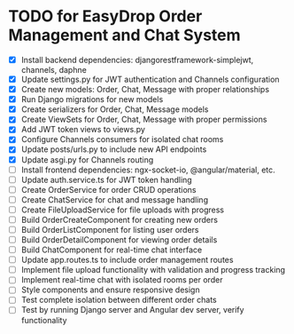 # TODO for EasyDrop Order Management and Chat System

- [x] Install backend dependencies: djangorestframework-simplejwt, channels, daphne
- [x] Update settings.py for JWT authentication and Channels configuration
- [x] Create new models: Order, Chat, Message with proper relationships
- [x] Run Django migrations for new models
- [x] Create serializers for Order, Chat, Message models
- [x] Create ViewSets for Order, Chat, Message with proper permissions
- [x] Add JWT token views to views.py
- [x] Configure Channels consumers for isolated chat rooms
- [x] Update posts/urls.py to include new API endpoints
- [x] Update asgi.py for Channels routing
- [ ] Install frontend dependencies: ngx-socket-io, @angular/material, etc.
- [ ] Update auth.service.ts for JWT token handling
- [ ] Create OrderService for order CRUD operations
- [ ] Create ChatService for chat and message handling
- [ ] Create FileUploadService for file uploads with progress
- [ ] Build OrderCreateComponent for creating new orders
- [ ] Build OrderListComponent for listing user orders
- [ ] Build OrderDetailComponent for viewing order details
- [ ] Build ChatComponent for real-time chat interface
- [ ] Update app.routes.ts to include order management routes
- [ ] Implement file upload functionality with validation and progress tracking
- [ ] Implement real-time chat with isolated rooms per order
- [ ] Style components and ensure responsive design
- [ ] Test complete isolation between different order chats
- [ ] Test by running Django server and Angular dev server, verify functionality
